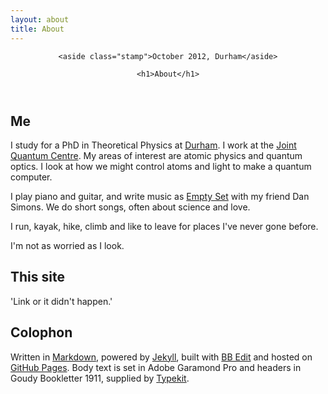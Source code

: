 ```yaml
---
layout: about
title: About
---
```


<header>

    <aside class="stamp">October 2012, Durham</aside>

    <h1>About</h1>

</header>

## Me

I study for a PhD in Theoretical Physics at [Durham](http://www.durham.ac.uk/). I work at the [Joint Quantum Centre](http://www.jqc.org.uk). My areas of interest are atomic physics and quantum optics. I look at how we might control atoms and light to make a quantum computer.

I play piano and guitar, and write music as [Empty Set](http://emptyset.co.uk/) with my friend Dan Simons. We do short songs, often about science and love.

I run, kayak, hike, climb and like to leave for places I've never gone before.

<!-- 
I think curiosity and persistence are what you need to be a good physicist, in fact a good most things. And 'goddamnit be kind'.
 -->

I'm not as worried as I look.

<!-- 
## Previously

I was born in north Wales and grew up in Manchester. Both feel like home.

I started learning computers aged ten, when I wrote a program to tell me which fixture was next in my Subbuteo league and update the table when I put in the result. I started my first web 'enterprise' in 1997, when I was fourteen and the web was just a toddler. I made a homepage for a local company and built my school's first site. I still find making websites fun, so I often tinker here.

I got my bachelor's degree in Mathematics &amp; Physics from the [University of Warwick](http://warwick.ac.uk/) in 2004. I then worked as a graduate Electrical Engineer, designing the electrics and control software for four clean water plants in Cambridgeshire and Suffolk. I then founded a consultancy, Dinorwic, and developed software for clients including multinational companies in manufacturing and scientific services.

I always loved thinking about science, so I decided to return to solving problems of the physical sort in 2009,  at the same time fulfilling a dream to move to Sweden. After two years of living in  beautiful Stockholm, I took my master's degree in Computational Physics from [Stockholms Universitet](http://www.su.se/) in 2011.

That summer I came back to Britain to be with my girlfriend Livy, taking a position at Durham, and here we happily are.
 -->

## This site

'Link or it didn't happen.'

## Colophon

Written in [Markdown](http://daringfireball.net/projects/markdown/), powered by [Jekyll](http://github.com/mojombo/jekyll), built with [BB Edit](http:///) and hosted on [GitHub Pages](http://pages.github.com/). Body text is set in Adobe Garamond Pro and headers in Goudy Bookletter 1911, supplied by [Typekit](https://typekit.com/).